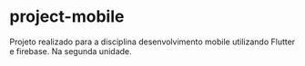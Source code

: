 # project-mobile
Projeto realizado para a disciplina desenvolvimento mobile utilizando Flutter e firebase. Na segunda unidade.
